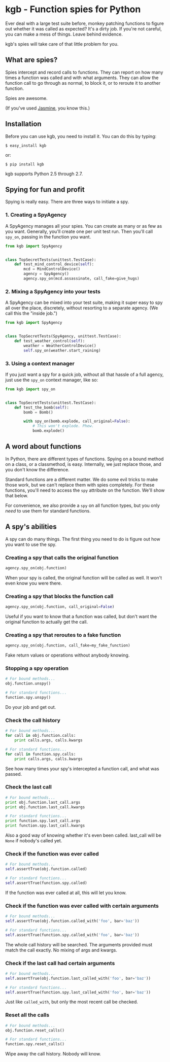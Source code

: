 kgb - Function spies for Python
===============================

Ever deal with a large test suite before, monkey patching functions to figure
out whether it was called as expected? It's a dirty job. If you're not careful,
you can make a mess of things. Leave behind evidence.

kgb's spies will take care of that little problem for you.


What are spies?
---------------

Spies intercept and record calls to functions. They can report on how many times
a function was called and with what arguments. They can allow the function call
to go through as normal, to block it, or to reroute it to another function.

Spies are awesome.

(If you've used [Jasmine](http://pivotal.github.io/jasmine/), you know this.)


Installation
------------

Before you can use kgb, you need to install it. You can do this by typing:

    $ easy_install kgb

or:

    $ pip install kgb

kgb supports Python 2.5 through 2.7.


Spying for fun and profit
-------------------------

Spying is really easy. There are three ways to initiate a spy.


### 1. Creating a SpyAgency

A SpyAgency manages all your spies. You can create as many or as few as you
want. Generally, you'll create one per unit test run. Then you'll call
`spy_on`, passing in the function you want.

```python
from kgb import SpyAgency


class TopSecretTests(unittest.TestCase):
    def test_mind_control_device(self):
        mcd = MindControlDevice()
        agency = SpyAgency()
        agency.spy_on(mcd.assassinate, call_fake=give_hugs)
```


### 2. Mixing a SpyAgency into your tests

A SpyAgency can be mixed into your test suite, making it super easy to spy
all over the place, discretely, without resorting to a separate agency.
(We call this the "inside job.")

```python
from kgb import SpyAgency


class TopSecretTests(SpyAgency, unittest.TestCase):
    def test_weather_control(self):
        weather = WeatherControlDevice()
        self.spy_on(weather.start_raining)
```


### 3. Using a context manager

If you just want a spy for a quick job, without all that hassle of a full
agency, just use the `spy_on` context manager, like so:

```python
from kgb import spy_on


class TopSecretTests(unittest.TestCase):
    def test_the_bomb(self):
        bomb = Bomb()

        with spy_on(bomb.explode, call_original=False):
            # This won't explode. Phew.
            bomb.explode()
```


A word about functions
----------------------

In Python, there are different types of functions. Spying on a bound method
on a class, or a classmethod, is easy. Internally, we just replace those,
and you don't know the difference.

Standard functions are a different matter. We do some evil tricks to make those
work, but we can't replace them with spies completely. For these functions,
you'll need to access the `spy` attribute on the function. We'll show that
below.

For convenience, we also provide a `spy` on all function types, but you only
*need* to use them for standard functions.


A spy's abilities
-----------------

A spy can do many things. The first thing you need to do is figure out how you
want to use the spy.


### Creating a spy that calls the original function

```python
agency.spy_on(obj.function)
```

When your spy is called, the original function will be called as well.
It won't even know you were there.


### Creating a spy that blocks the function call

```python
agency.spy_on(obj.function, call_original=False)
```

Useful if you want to know that a function was called, but don't want the
original function to actually get the call.


### Creating a spy that reroutes to a fake function

```python
agency.spy_on(obj.function, call_fake=my_fake_function)
```

Fake return values or operations without anybody knowing.


### Stopping a spy operation

```python
# For bound methods...
obj.function.unspy()

# For standard functions...
function.spy.unspy()
```

Do your job and get out.


### Check the call history

```python
# For bound methods...
for call in obj.function.calls:
    print calls.args, calls.kwargs

# For standard functions...
for call in function.spy.calls:
    print calls.args, calls.kwargs
```

See how many times your spy's intercepted a function call, and what was passed.


### Check the last call

```python
# For bound methods...
print obj.function.last_call.args
print obj.function.last_call.kwargs

# For standard functions...
print function.spy.last_call.args
print function.spy.last_call.kwargs
```

Also a good way of knowing whether it's even been called. last_call will be
`None` if nobody's called yet.


### Check if the function was ever called

```python
# For bound methods...
self.assertTrue(obj.function.called)

# For standard functions...
self.assertTrue(function.spy.called)
```

If the function was ever called at all, this will let you know.


### Check if the function was ever called with certain arguments

```python
# For bound methods...
self.assertTrue(obj.function.called_with('foo', bar='baz'))

# For standard functions...
self.assertTrue(function.spy.called_with('foo', bar='baz'))
```

The whole call history will be searched. The arguments provided must match
the call exactly. No mixing of args and kwargs.


### Check if the last call had certain arguments

```python
# For bound methods...
self.assertTrue(obj.function.last_called_with('foo', bar='baz'))

# For standard functions...
self.assertTrue(function.spy.last_called_with('foo', bar='baz'))
```

Just like `called_with`, but only the most recent call be checked.


### Reset all the calls

```python
# For bound methods...
obj.function.reset_calls()

# For standard functions...
function.spy.reset_calls()
```

Wipe away the call history. Nobody will know.
